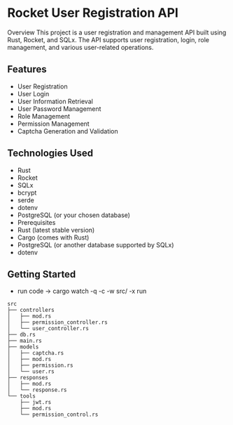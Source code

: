 
# Rocket User Registration API
Overview
This project is a user registration and management API built using Rust, Rocket, and SQLx. The API supports user registration, login, role management, and various user-related operations.

## Features
- User Registration
- User Login
- User Information Retrieval
- User Password Management
- Role Management
- Permission Management
- Captcha Generation and Validation

## Technologies Used
- Rust
- Rocket
- SQLx
- bcrypt
- serde
- dotenv
- PostgreSQL (or your chosen database)
- Prerequisites
- Rust (latest stable version)
- Cargo (comes with Rust)
- PostgreSQL (or another database supported by SQLx)
- dotenv
## Getting Started
- run code -> cargo watch -q -c -w src/ -x run


```
src
├── controllers
│   ├── mod.rs
│   ├── permission_controller.rs
│   └── user_controller.rs
├── db.rs
├── main.rs
├── models
│   ├── captcha.rs
│   ├── mod.rs
│   ├── permission.rs
│   └── user.rs
├── responses
│   ├── mod.rs
│   └── response.rs
└── tools
    ├── jwt.rs
    ├── mod.rs
    └── permission_control.rs
```